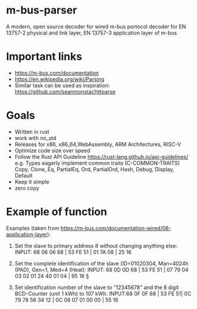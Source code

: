 # m-bus-parser
A modern, open source decoder for wired m-bus portocol decoder for EN 13757-2 physical and link layer, EN 13757-3 application layer of m-bus

# Important links

-  https://m-bus.com/documentation
-  https://en.wikipedia.org/wiki/Parsing
-  Similar task can be used as inspiration: https://github.com/seanmonstar/httparse

# Goals

- Written in rust
- work with no_std 
- Releases for x86, x86_64,WebAssembly, ARM Architectures, RISC-V
- Optimize code size over speed
- Follow the Rust API Guideline https://rust-lang.github.io/api-guidelines/ e.g.  Types eagerly implement common traits (C-COMMON-TRAITS) Copy, Clone, Eq, PartialEq, Ord, PartialOrd, Hash, Debug, Display, Default
- Keep it simple
- zero copy

# Example of function 


Examples (taken from https://m-bus.com/documentation-wired/06-application-layer):

1. Set the slave to primary address 8 without changing anything else:
INPUT: 68 06 06 68 | 53 FE 51 | 01 7A 08 | 25 16

2. Set the complete identification of the slave (ID=01020304, Man=4024h (PAD), Gen=1, Med=4 (Heat):
INPUT: 68 0D 0D 68 | 53 FE 51 | 07 79 04 03 02 01 24 40 01 04 | 95 16 §

3. Set identification number of the slave to "12345678" and the 8 digit BCD-Counter (unit 1 kWh) to 107 kWh.
INPUT:68 0F 0F 68 | 53 FE 51| 0C 79 78 56 34 12 | 0C 06 07 01 00 00 | 55 16

